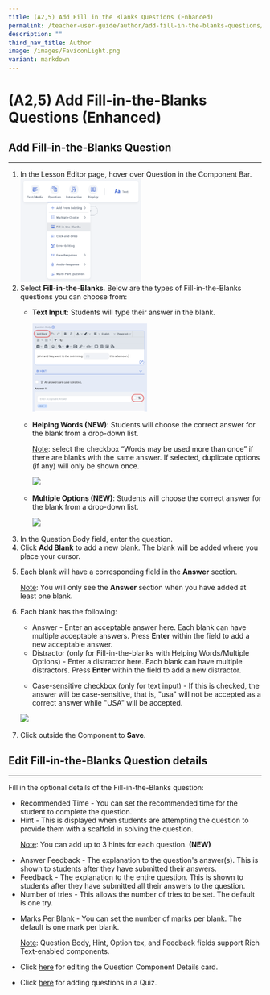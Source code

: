 ```yaml
---
title: (A2,5) Add Fill in the Blanks Questions (Enhanced)
permalink: /teacher-user-guide/author/add-fill-in-the-blanks-questions/
description: ""
third_nav_title: Author
image: /images/FaviconLight.png
variant: markdown
---
```

<h1 id="add-fill-in-the-blanks-questions">(A2,5) Add Fill-in-the-Blanks Questions (Enhanced)</h1>
<h2 id="-add-fill-in-the-blanks-question-">Add Fill-in-the-Blanks Question</h2>
<hr>
<ol>
<li>In the Lesson Editor page, hover over Question in the Component Bar.</li>
<img style="width: 50%;" src="/images/2Teacher/AU-AddFITB.png">
<li>Select <strong>Fill-in-the-Blanks</strong>. Below are the types of Fill-in-the-Blanks questions you can choose from:</li>
	<ul><li><b>Text Input</b>: Students will type their answer in the blank.</li>
		<p><img style="width: 50%;" src="/images/2Teacher/AU-AddFITB1.png"></p>
		<li><b>Helping Words (NEW)</b>: Students will choose the correct answer for the blank from a drop-down list.</li>
			<p><u>Note</u>: select the checkbox “Words may be used more than once” if there are blanks with the same answer. If selected, duplicate options (if any) will only be shown once.</p>
			<p><img style="width: 50%;" src="/images/2Teacher/AU-AddFITB2.png"></p>
			<li><b>Multiple Options (NEW)</b>: Students will choose the correct answer for the blank from a drop-down list.</li>
			<p><img style="width: 50%;" src="/images/2Teacher/AU-AddFITB3.png"></p>
</ul>
<li>In the Question Body field, enter the question.</li>
<li>Click <strong>Add Blank</strong> to add a new blank. The blank will be added where you place your cursor.</li>
<li><p>Each blank will have a corresponding field in the <strong>Answer</strong> section.</p>
<p><u>Note</u>: You will only see the <strong>Answer</strong> section when you have added at least one blank.</p>
</li>
<li><p>Each blank has the following:</p>
<ul>
<li>Answer - Enter an acceptable answer here. Each blank can have multiple acceptable answers. Press <strong>Enter</strong> within the field to add a new acceptable answer.</li>
	<li>Distractor (only for Fill-in-the-blanks with Helping Words/Multiple Options) - Enter a distractor here. Each blank can have multiple distractors. Press <b>Enter</b> within the field to add a new distractor.</li>
<li><p>Case-sensitive checkbox (only for text input) - If this is checked, the answer will be case-sensitive, that is, "usa" will not be accepted as a correct answer while "USA" will be accepted.</p></li></ul>
<p><img style="width: 100%;" src="/images/2Teacher/AU-AddFITB4.png"></p>
</li><li><p>Click outside the Component to <strong>Save</strong>.</p>
</li>
</ol>
<h2 id="-edit-fill-in-the-blanks-question-details-">Edit Fill-in-the-Blanks Question details</h2>
<hr>
<p>Fill in the optional details of the Fill-in-the-Blanks question:</p>
<ul>
<li>Recommended Time - You can set the recommended time for the student to complete the question.</li>
<li>Hint - This is displayed when students are attempting the question to provide them with a scaffold in solving the question.</li>
	<p><u>Note</u>: You can add up to 3 hints for each question. <b>(NEW)</b></p>
<li>Answer Feedback - The explanation to the question's answer(s). This is shown to students after they have submitted their answers.</li>
<li>Feedback - The explanation to the entire question. This is shown to students after they have submitted all their answers to the question.</li>
<li>Number of tries - This allows the number of tries to be set. The default is one try.</li>
<li><p>Marks Per Blank - You can set the number of marks per blank. The default is one mark per blank.</p>
<p><u>Note</u>: Question Body, Hint, Option tex, and Feedback fields support Rich Text-enabled components.</p>
</li>
<li><p>Click <a target="_blank" href="/teacher-user-guide/author/edit-detail-cards/">here</a> for editing the Question Component Details card.</p>
</li>
<li>Click <a target="_blank" href="/teacher-user-guide/assess/edit-quizzes/">here</a> for adding questions in a Quiz.</li>
</ul>